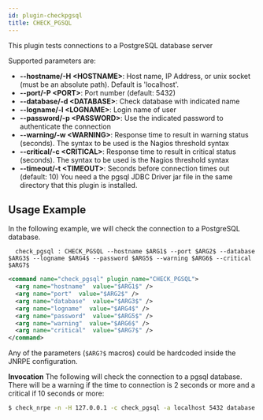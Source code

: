 ```yaml
---
id: plugin-checkpgsql
title: CHECK_PGSQL
---
```

This plugin tests connections to a PostgreSQL database server

Supported parameters are:
* **--hostname/-H <HOSTNAME\>**: Host name, IP Address, or unix socket (must be an absolute path). Default is 'localhost'.
* **--port/-P <PORT\>**: Port number (default: 5432)
* **--database/-d <DATABASE\>**: Check database with indicated name
* **--logname/-l <LOGNAME\>**: Login name of user
* **--password/-p <PASSWORD\>**: Use the indicated password to authenticate the connection
* **--warning/-w <WARNING\>**: Response time to result in warning status (seconds). The syntax to be used is the Nagios threshold syntax
* **--critical/-c <CRITICAL\>**: Response time to result in critical status (seconds). The syntax to be used is the Nagios threshold syntax
* **--timeout/-t <TIMEOUT\>**: Seconds before connection times out (default: 10)
You need a the pgsql JDBC Driver jar file in the same directory that this plugin is installed.

## Usage Example
In the following example, we will check the connection to a PostgreSQL database.

<!--DOCUSAURUS_CODE_TABS-->
<!-- INI -->
```text
  check_pgsql : CHECK_PGSQL --hostname $ARG1$ --port $ARG2$ --database $ARG3$ --logname $ARG4$ --password $ARG5$ --warning $ARG6$ --critical $ARG7$
```
<!-- XML -->
```xml
<command name="check_pgsql" plugin_name="CHECK_PGSQL">
  <arg name="hostname"  value="$ARG1$" />
  <arg name="port"  value="$ARG2$" />
  <arg name="database"  value="$ARG3$" />
  <arg name="logname"  value="$ARG4$" />
  <arg name="password"  value="$ARG5$" />
  <arg name="warning"  value="$ARG6$" />
  <arg name="critical"  value="$ARG7$" />
</command>
```
<!--END_DOCUSAURUS_CODE_TABS-->

Any of the parameters (`$ARG?$` macros) could be hardcoded inside the JNRPE configuration.

**Invocation**
The following will check the connection to a pgsql database. There will be a warning if the time to connection is 2 seconds or more and a critical if 10 seconds or more:
```bash
$ check_nrpe -n -H 127.0.0.1 -c check_pgsql -a localhost 5432 database username password 2: 10:
```